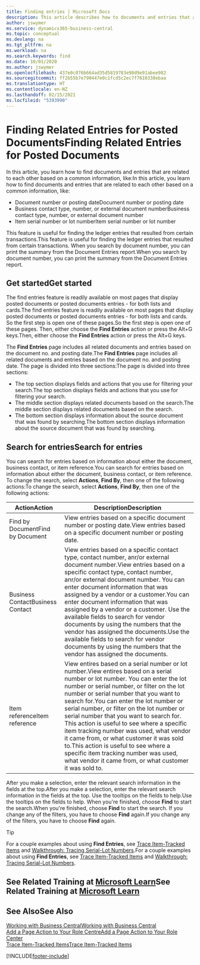 ```yaml
---
title: Finding entries | Microsoft Docs
description: This article describes how to documents and entries that are related
author: jswymer
ms.service: dynamics365-business-central
ms.topic: conceptual
ms.devlang: na
ms.tgt_pltfrm: na
ms.workload: na
ms.search.keywords: find
ms.date: 10/01/2020
ms.author: jswymer
ms.openlocfilehash: 437e0c076b664ad35d5819783e98d9e91abee982
ms.sourcegitcommit: ff2b55b7e790447e0c1fcd5c2ec7f7610338ebaa
ms.translationtype: HT
ms.contentlocale: en-NZ
ms.lasthandoff: 02/15/2021
ms.locfileid: "5393990"
---
```

# <a name="finding-related-entries-for-posted-documents"></a><span data-ttu-id="d622d-103">Finding Related Entries for Posted Documents</span><span class="sxs-lookup"><span data-stu-id="d622d-103">Finding Related Entries for Posted Documents</span></span> 

<span data-ttu-id="d622d-104">In this article, you learn how to find documents and entries that are related to each other based on a common information, like:</span><span class="sxs-lookup"><span data-stu-id="d622d-104">In this article, you learn how to find documents and entries that are related to each other based on a common information, like:</span></span>

- <span data-ttu-id="d622d-105">Document number or posting date</span><span class="sxs-lookup"><span data-stu-id="d622d-105">Document number or posting date</span></span>
- <span data-ttu-id="d622d-106">Business contact type, number, or external document number</span><span class="sxs-lookup"><span data-stu-id="d622d-106">Business contact type, number, or external document number</span></span>
- <span data-ttu-id="d622d-107">Item serial number or lot number</span><span class="sxs-lookup"><span data-stu-id="d622d-107">Item serial number or lot number</span></span>

<span data-ttu-id="d622d-108">This feature is useful for finding the ledger entries that resulted from certain transactions.</span><span class="sxs-lookup"><span data-stu-id="d622d-108">This feature is useful for finding the ledger entries that resulted from certain transactions.</span></span> <span data-ttu-id="d622d-109">When you search by document number, you can print the summary from the Document Entries report.</span><span class="sxs-lookup"><span data-stu-id="d622d-109">When you search by document number, you can print the summary from the Document Entries report.</span></span>

## <a name="get-started"></a><span data-ttu-id="d622d-110">Get started</span><span class="sxs-lookup"><span data-stu-id="d622d-110">Get started</span></span>

<span data-ttu-id="d622d-111">The find entries feature is readily available on most pages that display posted documents or posted documents entries - for both lists and cards.</span><span class="sxs-lookup"><span data-stu-id="d622d-111">The find entries feature is readily available on most pages that display posted documents or posted documents entries - for both lists and cards.</span></span> <span data-ttu-id="d622d-112">So the first step is open one of these pages.</span><span class="sxs-lookup"><span data-stu-id="d622d-112">So the first step is open one of these pages.</span></span> <span data-ttu-id="d622d-113">Then, either choose the **Find Entries** action or press the Alt+G keys.</span><span class="sxs-lookup"><span data-stu-id="d622d-113">Then, either choose the **Find Entries** action or press the Alt+G keys.</span></span>

<span data-ttu-id="d622d-114">The **Find Entries** page  includes all related documents and entries based on the document no. and posting date.</span><span class="sxs-lookup"><span data-stu-id="d622d-114">The **Find Entries** page  includes all related documents and entries based on the document no. and posting date.</span></span> <span data-ttu-id="d622d-115">The page is divided into three sections:</span><span class="sxs-lookup"><span data-stu-id="d622d-115">The page is divided into three sections:</span></span>

- <span data-ttu-id="d622d-116">The top section displays fields and actions that you use for filtering your search.</span><span class="sxs-lookup"><span data-stu-id="d622d-116">The top section displays fields and actions that you use for filtering your search.</span></span>
- <span data-ttu-id="d622d-117">The middle section displays related documents based on the search.</span><span class="sxs-lookup"><span data-stu-id="d622d-117">The middle section displays related documents based on the search.</span></span>
- <span data-ttu-id="d622d-118">The bottom section displays information about the source document that was found by searching.</span><span class="sxs-lookup"><span data-stu-id="d622d-118">The bottom section displays information about the source document that was found by searching.</span></span>


<!--
 There are two ways to open this page:

- Choose the ![Lightbulb that opens the Tell Me feature](media/ui-search/search_small.png "Tell me what you want to do") icon, enter **Find Entries**, and then choose the related link.

    With this way, the **Find Entries** page might be empty, and you'll have to start searching for entries from scratch.
    
- Open a page that displays posted documents or posted documents entries, either a list or a card. Then, locate and select the **Find Entries** action.

    With this way, the **Find Entries**, page will include all related documents and entries based on the document no. and posting date.


    > [!TIP]
    > If you are on a page that has the **Find Entries** action, press crtl+G to open the **Find Entries** page directly. 
-->

## <a name="search-for-entries"></a><span data-ttu-id="d622d-119">Search for entries</span><span class="sxs-lookup"><span data-stu-id="d622d-119">Search for entries</span></span>

<span data-ttu-id="d622d-120">You can search for entries based on information about either the document, business contact, or item reference.</span><span class="sxs-lookup"><span data-stu-id="d622d-120">You can search for entries based on information about either the document, business contact, or item reference.</span></span> <span data-ttu-id="d622d-121">To change the search, select **Actions**, **Find By**, then one of the following actions:</span><span class="sxs-lookup"><span data-stu-id="d622d-121">To change the search, select **Actions**, **Find By**, then one of the following actions:</span></span>

|<span data-ttu-id="d622d-122">Action</span><span class="sxs-lookup"><span data-stu-id="d622d-122">Action</span></span>|<span data-ttu-id="d622d-123">Description</span><span class="sxs-lookup"><span data-stu-id="d622d-123">Description</span></span>|
|------|-----------|
|<span data-ttu-id="d622d-124">Find by Document</span><span class="sxs-lookup"><span data-stu-id="d622d-124">Find by Document</span></span>|<span data-ttu-id="d622d-125">View entries based on a specific document number or posting date.</span><span class="sxs-lookup"><span data-stu-id="d622d-125">View entries based on a specific document number or posting date.</span></span>|
|<span data-ttu-id="d622d-126">Business Contact</span><span class="sxs-lookup"><span data-stu-id="d622d-126">Business Contact</span></span> |<span data-ttu-id="d622d-127">View entries based on a specific contact type, contact number, anr/or external document number.</span><span class="sxs-lookup"><span data-stu-id="d622d-127">View entries based on a specific contact type, contact number, anr/or external document number.</span></span> <span data-ttu-id="d622d-128">You can enter document information that was assigned by a vendor or a customer.</span><span class="sxs-lookup"><span data-stu-id="d622d-128">You can enter document information that was assigned by a vendor or a customer.</span></span> <span data-ttu-id="d622d-129">Use the available fields to search for vendor documents by using the numbers that the vendor has assigned the documents.</span><span class="sxs-lookup"><span data-stu-id="d622d-129">Use the available fields to search for vendor documents by using the numbers that the vendor has assigned the documents.</span></span>|
|<span data-ttu-id="d622d-130">Item reference</span><span class="sxs-lookup"><span data-stu-id="d622d-130">Item reference</span></span>|<span data-ttu-id="d622d-131">View entires based on a serial number or lot number.</span><span class="sxs-lookup"><span data-stu-id="d622d-131">View entires based on a serial number or lot number.</span></span> <span data-ttu-id="d622d-132">You can enter the lot number or serial number, or filter on the lot number or serial number that you want to search for.</span><span class="sxs-lookup"><span data-stu-id="d622d-132">You can enter the lot number or serial number, or filter on the lot number or serial number that you want to search for.</span></span> <span data-ttu-id="d622d-133">This action is useful to see where a specific item tracking number was used, what vendor it came from, or what customer it was sold to.</span><span class="sxs-lookup"><span data-stu-id="d622d-133">This action is useful to see where a specific item tracking number was used, what vendor it came from, or what customer it was sold to.</span></span>|

<span data-ttu-id="d622d-134">After you make a selection, enter the relevant search information in the fields at the top.</span><span class="sxs-lookup"><span data-stu-id="d622d-134">After you make a selection, enter the relevant search information in the fields at the top.</span></span> <span data-ttu-id="d622d-135">Use the tooltips on the fields to help.</span><span class="sxs-lookup"><span data-stu-id="d622d-135">Use the tooltips on the fields to help.</span></span> <span data-ttu-id="d622d-136">When you're finished, choose **Find** to start the search.</span><span class="sxs-lookup"><span data-stu-id="d622d-136">When you're finished, choose **Find** to start the search.</span></span> <span data-ttu-id="d622d-137">If you change any of the filters, you have to choose **Find** again.</span><span class="sxs-lookup"><span data-stu-id="d622d-137">If you change any of the filters, you have to choose **Find** again.</span></span>

> [!TIP]
> <span data-ttu-id="d622d-138">For a couple examples about using **Find Entries**, see [Trace Item-Tracked Items](inventory-how-to-trace-item-tracked-items.md) and [Walkthrough: Tracing Serial-Lot Numbers](walkthrough-tracing-serial-lot-numbers.md).</span><span class="sxs-lookup"><span data-stu-id="d622d-138">For a couple examples about using **Find Entries**, see [Trace Item-Tracked Items](inventory-how-to-trace-item-tracked-items.md) and [Walkthrough: Tracing Serial-Lot Numbers](walkthrough-tracing-serial-lot-numbers.md).</span></span>

## <a name="see-related-training-at-microsoft-learn"></a><span data-ttu-id="d622d-139">See Related Training at [Microsoft Learn](/learn/modules/user-interface-dynamics-365-business-central/index)</span><span class="sxs-lookup"><span data-stu-id="d622d-139">See Related Training at [Microsoft Learn](/learn/modules/user-interface-dynamics-365-business-central/index)</span></span>

## <a name="see-also"></a><span data-ttu-id="d622d-140">See Also</span><span class="sxs-lookup"><span data-stu-id="d622d-140">See Also</span></span>

[<span data-ttu-id="d622d-141">Working with Business Central</span><span class="sxs-lookup"><span data-stu-id="d622d-141">Working with Business Central</span></span>](ui-work-product.md)  
[<span data-ttu-id="d622d-142">Add a Page Action to Your Role Centre</span><span class="sxs-lookup"><span data-stu-id="d622d-142">Add a Page Action to Your Role Center</span></span>](ui-bookmarks.md)  
[<span data-ttu-id="d622d-143">Trace Item-Tracked Items</span><span class="sxs-lookup"><span data-stu-id="d622d-143">Trace Item-Tracked Items</span></span>](inventory-how-to-trace-item-tracked-items.md)  


[!INCLUDE[footer-include](includes/footer-banner.md)]